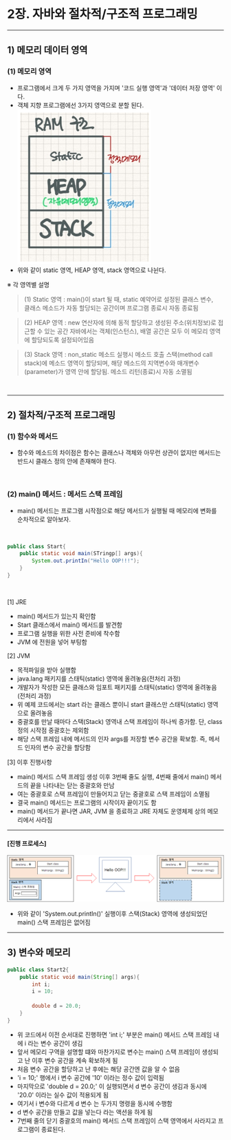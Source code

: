 # __2장. 자바와 절차적/구조적 프로그래밍__

---

## __1) 메모리 데이터 영역__
### (1) 메모리 영역
- 프로그램에서 크게 두 가지 영역을 가지며 '코드 실행 영역'과 '데이터 저장 영역' 이다.
- 객체 지향 프로그램에선 3가지 영역으로 분할 된다. <br>
![](2023-01-10-15-41-53.png)
- 위와 같이 static 영역, HEAP 영역, stack 영역으로 나뉜다.

※ 각 영역별 설명 <br>
> (1) Static 영역 : main()이 start 될 때, static 예약어로 설정된 클래스 변수,<br/> 클래스 메소드가 자동 할당되는 공간이며 프로그램 종료시 자동 종료됨 <br>

> (2) HEAP 영역 : new 연산자에 의해 동적 할당하고 생성된 주소(위치정보)로 접근할 수 있는 공간 자바에서는 객체(인스턴스), 배열 공간은 모두 이 메모리 영역에 할당되도록 설정되어있음

> (3) Stack 영역 : non_static 메소드 실행시 메소드 호출 스택(method call stack)에 메소드 영역이 할당되며, 해당 메소드의 지역변수와 매개변수(parameter)가 영역 안에 할당됨. 메소드 리턴(종료)시 자동 소멸됨

<br>

---

## __2) 절차적/구조적 프로그래밍__
### (1) 함수와 메서드
- 함수와 메소드의 차이점은 함수는 클래스나 객체와 아무런 상관이 없지만 메서드는 반드시 클래스 정의 안에 존재해야 한다.
<br>

### (2) main() 메서드 : 메서드 스택 프레임
- main() 메서드는 프로그램 시작점으로 해당 메서드가 실행될 때 메모리에 변화를 순차적으로 알아보자. <br>
<br>

```java
public class Start{
    public static void main(STringp[] args){
        System.out.printIn("Hello OOP!!!");
    }
}
```
<br>

[1] JRE

- main() 메서드가 있는지 확인함
- Start 클래스에서 main() 메서드를 발견함
- 프로그램 실행을 위한 사전 준비에 착수함
- JVM 에 전원을 넣어 부팅함

[2] JVM

- 목적파일을 받아 실행함
- java.lang 패키지를 스태틱(static) 영역에 올려놓음(전처리 과정)
- 개발자가 작성한 모든 클래스와 임포트 패키지를 스태틱(static) 영역에 올려놓음(전처리 과정)
- 위 예제 코드에서는 start 라는 클래스 뿐이니 start 클래스만 스태틱(static) 영역으로 올려놓음
- 중괄호를 만날 때마다 스택(Stack) 영역내 스택 프레임이 하나씩 증가함. 단, class 정의 시작점 중괄호는 제외함
- 해당 스택 프레임 내에 메서드의 인자 args를 저장할 변수 공간을 확보함. 즉, 메서드 인자의 변수 공간을 할당함

[3] 이후 진행사항

- main() 메서드 스택 프레임 생성 이후 3번째 줄도 실행, 4번째 줄에서 main() 메서드의 끝을 나타내는 닫는 중괄호와 만남
- 여는 중괄호로 스택 프레임이 만들어지고 닫는 중괄호로 스택 프레임이 소멸됨
- 결국 main() 메서드는 프로그램의 시작이자 끝이기도 함
- main() 메서드가 끝나면 JAR, JVM 을 종료하고 JRE 자체도 운영체제 상의 메모리에서 사라짐

---

#### [진행 프로세스]
![](2023-01-10-17-42-39.png) <br>

- 위와 같이 'System.out.printIn()' 실행이후 스택(Stack) 영역에 생성되었던 main() 스택 프레임은 없어짐

---

## __3) 변수와 메모리__ <br>


```java
public class Start2{
    public static void main(String[] args){
        int i;
        i = 10;

        double d = 20.0;
    }
}
```

- 위 코드에서 이전 순서대로 진행하면 'int i;' 부분은 main() 메서드 스택 프레임 내에 i 라는 변수 공간이 생김
- 앞서 메모리 구역을 설명할 떄와 마찬가지로 변수는 main() 스택 프레임이 생성되고 난 이후 변수 공간을 계속 확보하게 됨
- 처음 변수 공간을 할당하고 난 후에는 해당 공간엔 값을 알 수 없음
- 'i = 10;' 행에서 i 변수 공간에 '10' 이라는 정수 값이 입력됨
- 마지막으로 'double d = 20.0;' 이 실행되면서 d 변수 공간이 생김과 동시에 '20.0' 이라는 실수 값이 적용되게 됨
- 여기서 i 변수와 다르게 d 변수 는 두가지 명령을 동시에 수행함
- d 변수 공간을 만들고 값을 넣는다 라는 액션을 하게 됨
- 7번째 줄의 닫기 중괄호의 main() 메서드 스택 프레임이 스택 영역에서 사라지고 프로그램이 종료된다.
